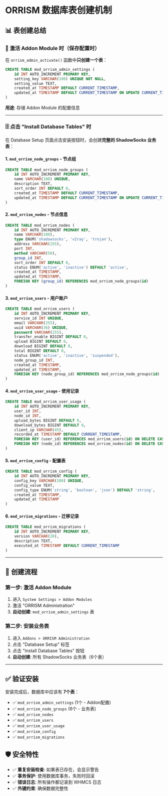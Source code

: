 # ORRISM 数据库表创建机制

## 📊 表创建总结

### 🔧 **激活 Addon Module 时**（保存配置时）
在 `orrism_admin_activate()` 函数中**只创建一个表**：

```sql
CREATE TABLE mod_orrism_admin_settings (
    id INT AUTO_INCREMENT PRIMARY KEY,
    setting_key VARCHAR(100) UNIQUE NOT NULL,
    setting_value TEXT,
    created_at TIMESTAMP DEFAULT CURRENT_TIMESTAMP,
    updated_at TIMESTAMP DEFAULT CURRENT_TIMESTAMP ON UPDATE CURRENT_TIMESTAMP
)
```

**用途**: 存储 Addon Module 的配置信息

---

### 🗄️ **点击 "Install Database Tables" 时**
在 Database Setup 页面点击安装按钮时，会创建**完整的 ShadowSocks 业务表**：

#### 1. `mod_orrism_node_groups` - 节点组
```sql
CREATE TABLE mod_orrism_node_groups (
    id INT AUTO_INCREMENT PRIMARY KEY,
    name VARCHAR(100) UNIQUE,
    description TEXT,
    sort_order INT DEFAULT 0,
    created_at TIMESTAMP DEFAULT CURRENT_TIMESTAMP,
    updated_at TIMESTAMP DEFAULT CURRENT_TIMESTAMP ON UPDATE CURRENT_TIMESTAMP
)
```

#### 2. `mod_orrism_nodes` - 节点信息
```sql
CREATE TABLE mod_orrism_nodes (
    id INT AUTO_INCREMENT PRIMARY KEY,
    name VARCHAR(100),
    type ENUM('shadowsocks', 'v2ray', 'trojan'),
    address VARCHAR(255),
    port INT,
    method VARCHAR(50),
    group_id INT,
    sort_order INT DEFAULT 0,
    status ENUM('active', 'inactive') DEFAULT 'active',
    created_at TIMESTAMP,
    updated_at TIMESTAMP,
    FOREIGN KEY (group_id) REFERENCES mod_orrism_node_groups(id)
)
```

#### 3. `mod_orrism_users` - 用户账户
```sql
CREATE TABLE mod_orrism_users (
    id INT AUTO_INCREMENT PRIMARY KEY,
    service_id INT UNIQUE,
    email VARCHAR(255),
    uuid VARCHAR(36) UNIQUE,
    password VARCHAR(255),
    transfer_enable BIGINT DEFAULT 0,
    upload BIGINT DEFAULT 0,
    download BIGINT DEFAULT 0,
    total BIGINT DEFAULT 0,
    status ENUM('active', 'inactive', 'suspended'),
    node_group_id INT,
    created_at TIMESTAMP,
    updated_at TIMESTAMP,
    FOREIGN KEY (node_group_id) REFERENCES mod_orrism_node_groups(id)
)
```

#### 4. `mod_orrism_user_usage` - 使用记录
```sql
CREATE TABLE mod_orrism_user_usage (
    id INT AUTO_INCREMENT PRIMARY KEY,
    user_id INT,
    node_id INT,
    upload_bytes BIGINT DEFAULT 0,
    download_bytes BIGINT DEFAULT 0,
    client_ip VARCHAR(45),
    recorded_at TIMESTAMP DEFAULT CURRENT_TIMESTAMP,
    FOREIGN KEY (user_id) REFERENCES mod_orrism_users(id) ON DELETE CASCADE,
    FOREIGN KEY (node_id) REFERENCES mod_orrism_nodes(id) ON DELETE CASCADE
)
```

#### 5. `mod_orrism_config` - 配置表
```sql
CREATE TABLE mod_orrism_config (
    id INT AUTO_INCREMENT PRIMARY KEY,
    config_key VARCHAR(100) UNIQUE,
    config_value TEXT,
    config_type ENUM('string', 'boolean', 'json') DEFAULT 'string',
    created_at TIMESTAMP,
    updated_at TIMESTAMP
)
```

#### 6. `mod_orrism_migrations` - 迁移记录
```sql
CREATE TABLE mod_orrism_migrations (
    id INT AUTO_INCREMENT PRIMARY KEY,
    version VARCHAR(20),
    description TEXT,
    executed_at TIMESTAMP DEFAULT CURRENT_TIMESTAMP
)
```

---

## 🔄 创建流程

### **第一步**: 激活 Addon Module
1. 进入 `System Settings > Addon Modules`
2. 激活 "ORRISM Administration"
3. **自动创建**: `mod_orrism_admin_settings` 表

### **第二步**: 安装业务表
1. 进入 `Addons > ORRISM Administration`
2. 点击 "Database Setup" 标签
3. 点击 "Install Database Tables" 按钮
4. **自动创建**: 所有 ShadowSocks 业务表（6个表）

---

## ✅ 验证安装

安装完成后，数据库中应该有 **7个表**：
- ✅ `mod_orrism_admin_settings` (1个 - Addon配置)
- ✅ `mod_orrism_node_groups` (6个 - 业务表)
- ✅ `mod_orrism_nodes`
- ✅ `mod_orrism_users` 
- ✅ `mod_orrism_user_usage`
- ✅ `mod_orrism_config`
- ✅ `mod_orrism_migrations`

## 🛡️ 安全特性

- ✅ **重复安装检查**: 如果表已存在，会显示警告
- ✅ **事务保护**: 使用数据库事务，失败时回滚
- ✅ **错误日志**: 所有操作都记录到 WHMCS 日志
- ✅ **外键约束**: 确保数据完整性